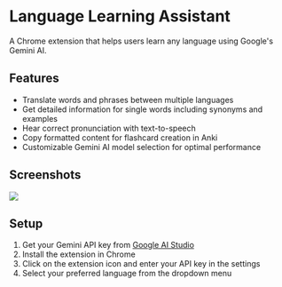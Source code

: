 # Language Learning Assistant

A Chrome extension that helps users learn any language using Google's Gemini AI.

## Features

- Translate words and phrases between multiple languages
- Get detailed information for single words including synonyms and examples
- Hear correct pronunciation with text-to-speech
- Copy formatted content for flashcard creation in Anki
- Customizable Gemini AI model selection for optimal performance

## Screenshots

<img src="https://drive.usercontent.google.com/download?id=1D9MYqTR0mOh0qW_R1Zw8nywnz0b4ybYJ">

## Setup

1. Get your Gemini API key from [Google AI Studio](https://makersuite.google.com/app/apikey)
2. Install the extension in Chrome
3. Click on the extension icon and enter your API key in the settings
4. Select your preferred language from the dropdown menu
